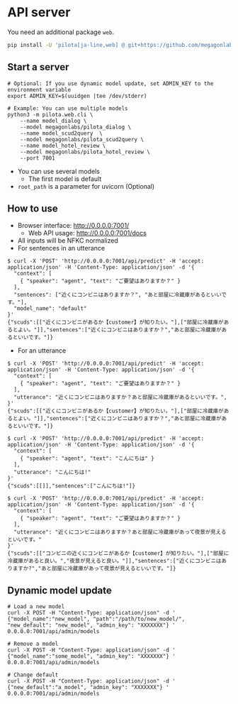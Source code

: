 
# API server

You need an additional package `web`.

```bash
pip install -U 'pilota[ja-line,web] @ git+https://github.com/megagonlabs/pilota'
```

## Start a server

```console
# Optional: If you use dynamic model update, set ADMIN_KEY to the environment variable
export ADMIN_KEY=$(uuidgen |tee /dev/stderr)

# Example: You can use multiple models
python3 -m pilota.web.cli \
    --name model_dialog \
    --model megagonlabs/pilota_dialog \
    --name model_scud2query  \
    --model megagonlabs/pilota_scud2query \
    --name model_hotel_review \
    --model megagonlabs/pilota_hotel_review \
    --port 7001
```

- You can use several models
    - The first model is default
- ``root_path`` is a parameter for uvicorn (Optional)

## How to use

- Browser interface:  <http://0.0.0.0:7001/>
    - Web API usage:  <http://0.0.0.0:7001/docs>
- All inputs will be NFKC normalized
- For sentences in an utterance

```console
$ curl -X 'POST' 'http://0.0.0.0:7001/api/predict' -H 'accept: application/json' -H 'Content-Type: application/json' -d '{
  "context": [
    { "speaker": "agent", "text": "ご要望はありますか？" }
  ],
  "sentences": ["近くにコンビニはありますか？", "あと部屋に冷蔵庫があるといいです。"],
  "model_name": "default"
}'
{"scuds":[["近くにコンビニがあるか【customer】が知りたい。"],["部屋に冷蔵庫があるとよい。"]],"sentences":["近くにコンビニはありますか？","あと部屋に冷蔵庫があるといいです。"]}
```

- For an utterance

```console
$ curl -X 'POST' 'http://0.0.0.0:7001/api/predict' -H 'accept: application/json' -H 'Content-Type: application/json' -d '{
  "context": [
    { "speaker": "agent", "text": "ご要望はありますか？" }
  ],
  "utterance": "近くにコンビニはありますか？あと部屋に冷蔵庫があるといいです。",
}'
{"scuds":[["近くにコンビニがあるか【customer】が知りたい。"],["部屋に冷蔵庫があるとよい。"]],"sentences":["近くにコンビニはありますか？","あと部屋に冷蔵庫があるといいです。"]}

$ curl -X 'POST' 'http://0.0.0.0:7001/api/predict' -H 'accept: application/json' -H 'Content-Type: application/json' -d '{
  "context": [
    { "speaker": "agent", "text": "こんにちは" }
  ],
  "utterance": "こんにちは!"
}'
{"scuds":[[]],"sentences":["こんにちは!"]}

$ curl -X 'POST' 'http://0.0.0.0:7001/api/predict' -H 'accept: application/json' -H 'Content-Type: application/json' -d '{
  "context": [
    { "speaker": "agent", "text": "ご要望はありますか？" }
  ],
  "utterance": "近くにコンビニはありますか？あと部屋に冷蔵庫があって夜景が見えるといいです。"
}'
{"scuds":[["コンビニの近くにコンビニがあるか【customer】が知りたい。"],["部屋に冷蔵庫があると良い。","夜景が見えると良い。"]],"sentences":["近くにコンビニはありますか?","あと部屋に冷蔵庫があって夜景が見えるといいです。"]}
```

## Dynamic model update

```console
# Load a new model
curl -X POST -H "Content-Type: application/json" -d ' {"model_name":"new_model", "path":"/path/to/new_model/", "new_default": "new_model", "admin_key": "XXXXXXX"} ' 0.0.0.0:7001/api/admin/models

# Remove a model
curl -X POST -H "Content-Type: application/json" -d ' {"model_name":"some_model", "admin_key": "XXXXXXX"} ' 0.0.0.0:7001/api/admin/models

# Change default
curl -X POST -H "Content-Type: application/json" -d ' {"new_default":"a_model", "admin_key": "XXXXXXX"} ' 0.0.0.0:7001/api/admin/models
```
